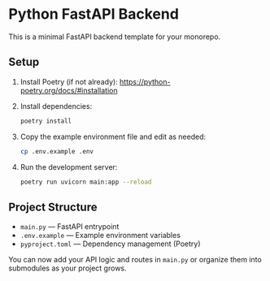 # Python FastAPI Backend

This is a minimal FastAPI backend template for your monorepo.

## Setup

1. Install Poetry (if not already):
   https://python-poetry.org/docs/#installation

2. Install dependencies:
   ```sh
   poetry install
   ```

3. Copy the example environment file and edit as needed:
   ```sh
   cp .env.example .env
   ```

4. Run the development server:
   ```sh
   poetry run uvicorn main:app --reload
   ```

## Project Structure

- `main.py` — FastAPI entrypoint
- `.env.example` — Example environment variables
- `pyproject.toml` — Dependency management (Poetry)

You can now add your API logic and routes in `main.py` or organize them into submodules as your project grows.
